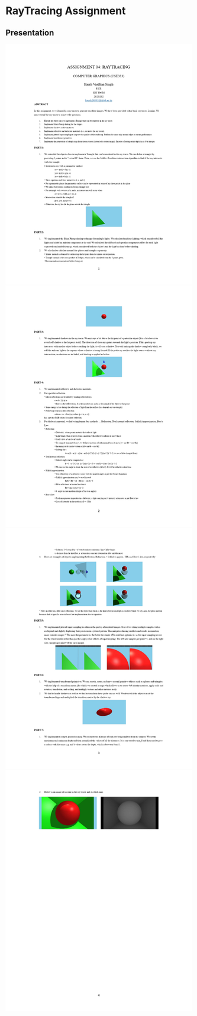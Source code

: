 # RayTracing Assignment

## Presentation
![](Images/Report_Assignment04_CG_2020202_page-0001.jpg)
![](Images/Report_Assignment04_CG_2020202_page-0002.jpg)
![](Images/Report_Assignment04_CG_2020202_page-0003.jpg)
![](Images/Report_Assignment04_CG_2020202_page-0004.jpg)
